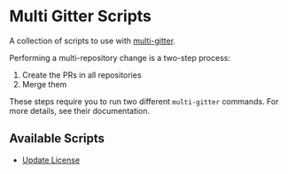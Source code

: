 # Multi Gitter Scripts

A collection of scripts to use with [multi-gitter](https://github.com/lindell/multi-gitter).

Performing a multi-repository change is a two-step process:

1. Create the PRs in all repositories
2. Merge them

These steps require you to run two different `multi-gitter` commands. For more details, see their documentation.

## Available Scripts

- [Update License](./src/update-license.sh)